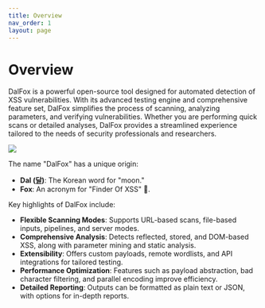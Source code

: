 ```yaml
---
title: Overview
nav_order: 1
layout: page
---
```


# Overview

DalFox is a powerful open-source tool designed for automated detection of XSS vulnerabilities. With its advanced testing engine and comprehensive feature set, DalFox simplifies the process of scanning, analyzing parameters, and verifying vulnerabilities. Whether you are performing quick scans or detailed analyses, DalFox provides a streamlined experience tailored to the needs of security professionals and researchers.

![](/images/screen.png)

The name "DalFox" has a unique origin:
- **Dal ([달](https://en.wiktionary.org/wiki/달))**: The Korean word for "moon."
- **Fox**: An acronym for "Finder Of XSS" 🦊.

Key highlights of DalFox include:
- **Flexible Scanning Modes**: Supports URL-based scans, file-based inputs, pipelines, and server modes.
- **Comprehensive Analysis**: Detects reflected, stored, and DOM-based XSS, along with parameter mining and static analysis.
- **Extensibility**: Offers custom payloads, remote wordlists, and API integrations for tailored testing.
- **Performance Optimization**: Features such as payload abstraction, bad character filtering, and parallel encoding improve efficiency.
- **Detailed Reporting**: Outputs can be formatted as plain text or JSON, with options for in-depth reports.
